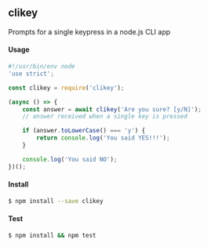 ## clikey

Prompts for a single keypress in a node.js CLI app

#### Usage
```javascript
#!/usr/bin/env node
'use strict';

const clikey = require('clikey');

(async () => {
    const answer = await clikey('Are you sure? [y/N]');
    // answer received when a single key is pressed

    if (answer.toLowerCase() === 'y') {
        return console.log('You said YES!!!');
    }

    console.log('You said NO');
})();
```

#### Install
```bash
$ npm install --save clikey
```

#### Test
```bash
$ npm install && npm test
```
